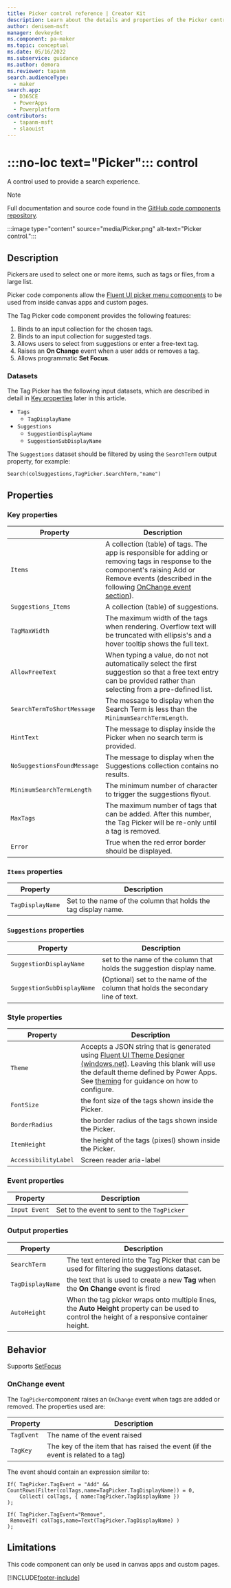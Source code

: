 ```yaml
---
title: Picker control reference | Creator Kit
description: Learn about the details and properties of the Picker control in the Creator Kit.
author: denisem-msft
manager: devkeydet
ms.component: pa-maker
ms.topic: conceptual
ms.date: 05/16/2022
ms.subservice: guidance
ms.author: demora
ms.reviewer: tapanm
search.audienceType: 
  - maker
search.app: 
  - D365CE
  - PowerApps
  - Powerplatform
contributors:
  - tapanm-msft
  - slaouist
---
```


# :::no-loc text="Picker"::: control

A control used to provide a search experience.

> [!NOTE]
> Full documentation and source code found in the [GitHub code components repository](https://github.com/microsoft/powercat-code-components/tree/main/Picker).

:::image type="content" source="media/Picker.png" alt-text="Picker control.":::

## Description

Pickers are used to select one or more items, such as tags or files, from a large list.

Picker code components allow the [Fluent UI picker menu components](https://developer.microsoft.com/fluentui#/controls/web/Pickers) to be used from inside canvas apps and custom pages.

The Tag Picker code component provides the following features:

1. Binds to an input collection for the chosen tags.
1. Binds to an input collection for suggested tags.
1. Allows users to select from suggestions or enter a free-text tag.
1. Raises an **On Change** event when a user adds or removes a tag.
1. Allows programmatic **Set Focus**.

### Datasets

The Tag Picker has the following input datasets, which are described in detail in [Key properties](#key-properties) later in this article.

- `Tags` 
  - `TagDisplayName` 
- `Suggestions` 
  - `SuggestionDisplayName` 
  - `SuggestionSubDisplayName`

The `Suggestions` dataset should be filtered by using the `SearchTerm` output property, for example:

```powerapps-dot
Search(colSuggestions,TagPicker.SearchTerm,"name")
```

## Properties

### Key properties

| Property | Description |
| -------- | ----------- |
| `Items` | A collection (table) of tags. The app is responsible for adding or removing tags in response to the component's raising Add or Remove events (described in the following [OnChange event section](#onchange-event)). |
| `Suggestions_Items` | A collection (table) of suggestions. |
| `TagMaxWidth` | The maximum width of the tags when rendering. Overflow text will be truncated with ellipsis's and a hover tooltip shows the full text. |
| `AllowFreeText` | When typing a value, do not not automatically select the first suggestion so that a free text entry can be provided rather than selecting from a pre-defined list. |
| `SearchTermToShortMessage` | The message to display when the Search Term is less than the `MinimumSearchTermLength`.
| `HintText` | The message to display inside the Picker when no search term is provided. |
| `NoSuggestionsFoundMessage` | The message to display when the Suggestions collection contains no results. |
| `MinimumSearchTermLength` | The minimum number of character to trigger the suggestions flyout. |
| `MaxTags` | The maximum number of tags that can be added. After this number, the Tag Picker will be re-only until a tag is removed. |
| `Error` | True when the red error border should be displayed. |

### `Items` properties
| Property | Description |
| -------- | ----------- |
| `TagDisplayName` | Set to the name of the column that holds the tag display name. |

### `Suggestions` properties
| Property | Description |
| -------- | ----------- |
| `SuggestionDisplayName` | set to the name of the column that holds the suggestion display name. |
| `SuggestionSubDisplayName` | (Optional) set to the name of the column that holds the secondary line of text. |

### Style properties
| Property | Description |
| -------- | ----------- |
| `Theme` | Accepts a JSON string that is generated using [Fluent UI Theme Designer (windows.net)](https://fabricweb.z5.web.core.windows.net/pr-deploy-site/refs/heads/master/theming-designer/). Leaving this blank will use the default theme defined by Power Apps. See [theming](theme.md) for guidance on how to configure. |
| `FontSize` | the font size of the tags shown inside the Picker. |
| `BorderRadius` | the border radius of the tags shown inside the Picker. |
| `ItemHeight` | the height of the tags (pixesl) shown inside the Picker. |
| `AccessibilityLabel` | Screen reader aria-label |

### Event properties
| Property | Description |
| -------- | ----------- |
| `Input Event` | Set to the event to sent to the `TagPicker` |

### Output properties
| Property | Description |
| -------- | ----------- |
| `SearchTerm` | The text entered into the Tag Picker that can be used for filtering the suggestions dataset. |
| `TagDisplayName` | the text that is used to create a new **Tag** when the **On Change** event is fired |
| `AutoHeight` | When the tag picker wraps onto multiple lines, the **Auto Height** property can be used to control the height of a responsive container height. |

## Behavior

Supports [SetFocus](setfocus.md)

### OnChange event

The `TagPicker`component raises an `OnChange` event when tags are added or removed. The properties used are:

| Property | Description |
| -------- | ----------- |
| `TagEvent` | The name of the event raised |
| `TagKey` | The key of the item that has raised the event (if the event is related to a tag) |

The event should contain an expression similar to:

```powerapps-dot
If( TagPicker.TagEvent = "Add" && CountRows(Filter(colTags,name=TagPicker.TagDisplayName)) = 0,
    Collect( colTags, { name:TagPicker.TagDisplayName })
);

If( TagPicker.TagEvent="Remove",
 RemoveIf( colTags,name=Text(TagPicker.TagDisplayName) )
);
```

## Limitations

This code component can only be used in canvas apps and custom pages.

[!INCLUDE[footer-include](../../includes/footer-banner.md)]
